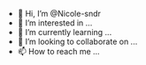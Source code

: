- 👋 Hi, I’m @Nicole-sndr
- 👀 I’m interested in ...
- 🌱 I’m currently learning ...
- 💞️ I’m looking to collaborate on ...
- 📫 How to reach me ...

<!---
Nicole-sndr/Nicole-sndr is a ✨ special ✨ repository because its `README.md` (this file) appears on your GitHub profile.
You can click the Preview link to take a look at your changes.
--->
